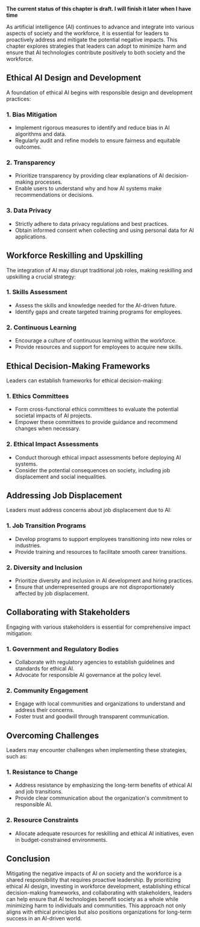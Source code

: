 **The current status of this chapter is draft. I will finish it later when I have time**

As artificial intelligence (AI) continues to advance and integrate into various aspects of society and the workforce, it is essential for leaders to proactively address and mitigate the potential negative impacts. This chapter explores strategies that leaders can adopt to minimize harm and ensure that AI technologies contribute positively to both society and the workforce.

Ethical AI Design and Development
---------------------------------

A foundation of ethical AI begins with responsible design and development practices:

### 1. **Bias Mitigation**

* Implement rigorous measures to identify and reduce bias in AI algorithms and data.
* Regularly audit and refine models to ensure fairness and equitable outcomes.

### 2. **Transparency**

* Prioritize transparency by providing clear explanations of AI decision-making processes.
* Enable users to understand why and how AI systems make recommendations or decisions.

### 3. **Data Privacy**

* Strictly adhere to data privacy regulations and best practices.
* Obtain informed consent when collecting and using personal data for AI applications.

Workforce Reskilling and Upskilling
-----------------------------------

The integration of AI may disrupt traditional job roles, making reskilling and upskilling a crucial strategy:

### 1. **Skills Assessment**

* Assess the skills and knowledge needed for the AI-driven future.
* Identify gaps and create targeted training programs for employees.

### 2. **Continuous Learning**

* Encourage a culture of continuous learning within the workforce.
* Provide resources and support for employees to acquire new skills.

Ethical Decision-Making Frameworks
----------------------------------

Leaders can establish frameworks for ethical decision-making:

### 1. **Ethics Committees**

* Form cross-functional ethics committees to evaluate the potential societal impacts of AI projects.
* Empower these committees to provide guidance and recommend changes when necessary.

### 2. **Ethical Impact Assessments**

* Conduct thorough ethical impact assessments before deploying AI systems.
* Consider the potential consequences on society, including job displacement and social inequalities.

Addressing Job Displacement
---------------------------

Leaders must address concerns about job displacement due to AI:

### 1. **Job Transition Programs**

* Develop programs to support employees transitioning into new roles or industries.
* Provide training and resources to facilitate smooth career transitions.

### 2. **Diversity and Inclusion**

* Prioritize diversity and inclusion in AI development and hiring practices.
* Ensure that underrepresented groups are not disproportionately affected by job displacement.

Collaborating with Stakeholders
-------------------------------

Engaging with various stakeholders is essential for comprehensive impact mitigation:

### 1. **Government and Regulatory Bodies**

* Collaborate with regulatory agencies to establish guidelines and standards for ethical AI.
* Advocate for responsible AI governance at the policy level.

### 2. **Community Engagement**

* Engage with local communities and organizations to understand and address their concerns.
* Foster trust and goodwill through transparent communication.

Overcoming Challenges
---------------------

Leaders may encounter challenges when implementing these strategies, such as:

### 1. **Resistance to Change**

* Address resistance by emphasizing the long-term benefits of ethical AI and job transitions.
* Provide clear communication about the organization's commitment to responsible AI.

### 2. **Resource Constraints**

* Allocate adequate resources for reskilling and ethical AI initiatives, even in budget-constrained environments.

Conclusion
----------

Mitigating the negative impacts of AI on society and the workforce is a shared responsibility that requires proactive leadership. By prioritizing ethical AI design, investing in workforce development, establishing ethical decision-making frameworks, and collaborating with stakeholders, leaders can help ensure that AI technologies benefit society as a whole while minimizing harm to individuals and communities. This approach not only aligns with ethical principles but also positions organizations for long-term success in an AI-driven world.
